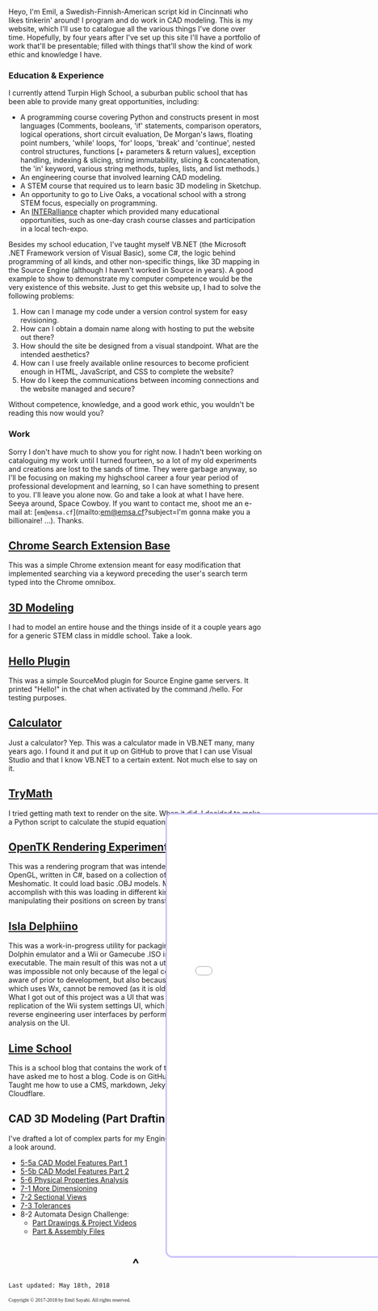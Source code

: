 

Heyo, I'm Emil, a Swedish-Finnish-American script kid in Cincinnati who likes tinkerin' around! I program and do work in CAD modeling. This is my website, which I'll use to catalogue all the various things I've done over time. Hopefully, by four years after I've set up this site I'll have a portfolio of work that'll be presentable; filled with things that'll show the kind of work ethic and knowledge I have. 

### Education & Experience
<embed src="experience.html" style="        
	position: fixed;
        top: 52.5%;
        left: 82.5%;
                                    background: #cdc0ff;
        transform: translate(-50%, -50%);
                                      border-radius: 13px;
  padding: 3px;" width="500" height="875">

I currently attend Turpin High School, a suburban public school that has been able to provide many great opportunities, including:
- A programming course covering Python and constructs present in most languages (Comments, booleans, 'if' statements, comparison operators, logical operations, short circuit evaluation, De Morgan's laws, floating point numbers, 'while' loops, 'for' loops, 'break' and 'continue', nested control structures, functions [+ parameters & return values], exception handling, indexing & slicing, string immutability, slicing & concatenation, the 'in' keyword, various string methods, tuples, lists, and list methods.)
- An engineering course that involved learning CAD modeling.
- A STEM course that required us to learn basic 3D modeling in Sketchup.
- An opportunity to go to Live Oaks, a vocational school with a strong STEM focus, especially on programming.
- An [INTERalliance](http://interalliance.org/) chapter which provided many educational opportunities, such as one-day crash course classes and participation in a local tech-expo.

Besides my school education, I've taught myself VB.NET (the Microsoft .NET Framework version of Visual Basic), some C#, the logic behind programming of all kinds, and other non-specific things, like 3D mapping in the Source Engine (although I haven't worked in Source in years). A good example to show to demonstrate my computer competence would be the very existence of this website. Just to get this website up, I had to solve the following problems:
1. How can I manage my code under a version control system for easy revisioning.
2. How can I obtain a domain name along with hosting to put the website out there?
3. How should the site be designed from a visual standpoint. What are the intended aesthetics?
4. How can I use freely available online resources to become proficient enough in HTML, JavaScript, and CSS to complete the website?
5. How do I keep the communications between incoming connections and the website managed and secure?

Without competence, knowledge, and a good work ethic, you wouldn't be reading this now would you?

### Work
Sorry I don't have much to show you for right now. I hadn't been working on cataloguing my work until I turned fourteen, so a lot of my old experiments and creations are lost to the sands of time. They were garbage anyway, so I'll be focusing on making my highschool career a four year period of professional development and learning, so I can have something to present to you. I'll leave you alone now. Go and take a look at what I have here. Seeya around, Space Cowboy. If you want to contact me, shoot me an e-mail at: [`em@emsa.cf`](mailto:em@emsa.cf?subject=I'm gonna make you a billionaire! ...). Thanks.

## [Chrome Search Extension Base](https://github.com/emil-sayahi/Chrome-Search-Base)
This was a simple Chrome extension meant for easy modification that implemented searching via a keyword preceding the user's search term typed into the Chrome omnibox.


## [3D Modeling](https://github.com/emil-sayahi/Sketchup-House/)
I had to model an entire house and the things inside of it a couple years ago for a generic STEM class in middle school. Take a look.


## [Hello Plugin](https://github.com/emil-sayahi/Hello-Plugin)
This was a simple SourceMod plugin for Source Engine game servers. It printed "Hello!" in the chat when activated by the command /hello. For testing purposes.


## [Calculator](https://github.com/emil-sayahi/Calculator)
Just a calculator? Yep. This was a calculator made in VB.NET many, many years ago. I found it and put it up on GitHub to prove that I can use Visual Studio and that I know VB.NET to a certain extent. Not much else to say on it.

## [TryMath](http://emsa.cf/trymath.html)
I tried getting math text to render on the site. When it did, I decided to make a Python script to calculate the stupid equation I bothered to render.


## [OpenTK Rendering Experiment](https://github.com/emil-sayahi/TriBox)
This was a rendering program that was intended to be a game engine using OpenGL, written in C#, based on a collection of model loader classes called Meshomatic. It could load basic .OBJ models. Mainly what I managed to accomplish with this was loading in different kinds of models and manipulating their positions on screen by transforming the camera.


## [Isla Delphiino](https://github.com/emil-sayahi/Isla-Delphiino)
This was a work-in-progress utility for packaging up a portable copy of the Dolphin emulator and a Wii or Gamecube .ISO into a single, portable executable. The main result of this was not a utility, as I eventually learned it was impossible not only because of the legal consequences that I was aware of prior to development, but also because the UI code of Dolphin, which uses Wx, cannot be removed (as it is old and horribly designed). <br>
What I got out of this project was a UI that was an extremely accurate replication of the Wii system settings UI, which showed how good I was in reverse engineering user interfaces by performing visual and functionsl analysis on the UI.


## [Lime School](https://limeschool.cf)
This is a school blog that contains the work of the classes I've taken that have asked me to host a blog. Code is on GitHub, and it runs on Jekyll. Taught me how to use a CMS, markdown, Jekyll, GitHub Pages, and Cloudflare.


## CAD 3D Modeling (Part Drafting)
I've drafted a lot of complex parts for my Engineering & Drafting class. Take a look around.
- [5-5a CAD Model Features Part 1](https://drive.google.com/drive/folders/1Okz_gF2wIAcCekOtYcqRDz_e0pjdPxxt?usp=sharing)
- [5-5b CAD Model Features Part 2](https://drive.google.com/drive/folders/14I_ffnH0n81QmkAWd4kaBPYMH8_PIWq8?usp=sharing)
- [5-6 Physical Properties Analysis](https://drive.google.com/drive/folders/1cceX8qC0opWxxbesKCQjJL1RV2eT37QC?usp=sharing)
- [7-1 More Dimensioning](https://drive.google.com/drive/folders/1xsQr3ytjxgDC9Ll0aQoxQTGhIBEdlx7l?usp=sharing)
- [7-2 Sectional Views](https://drive.google.com/drive/folders/16DqfjxuD7NTP5W2OQ_aCChGZ_xayZ0ji?usp=sharing)
- [7-3 Tolerances](https://drive.google.com/drive/folders/1fe5biJBgl0MA8ygDCqX03hJWdRWhLewa?usp=sharing)
- 8-2 Automata Design Challenge:
	- [Part Drawings & Project Videos](https://drive.google.com/open?id=1-SLNnRsgbT59mriSYPTpyeMdbzXKqiCW)
	- [Part & Assembly Files](https://drive.google.com/drive/folders/1PK37dpg4KYz_6_9CvNXwLHqyKJ-ttLDm?usp=sharing)


<h1 align="center">^</h1>

```
Last updated: May 18th, 2018
```
<p style="font-family: TimesNewRoman, Times New Roman, Times, Baskerville, Georgia, serif;
	font-size: 10px;
	font-style: normal;
	font-variant: normal;
	font-weight: 400;
	line-height: 16px;">Copyright © 2017-2018 by Emil Sayahi. All rights reserved.</p>
